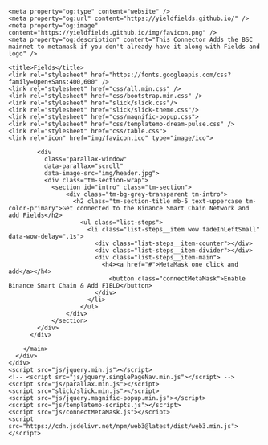 <!DOCTYPE html>
<html lang="en">
  <head>
    <meta charset="UTF-8" />
    <meta name="viewport" content="width=device-width, initial-scale=1.0" />
    <meta http-equiv="X-UA-Compatible" content="ie=edge" />
    <meta name = "keywords" content = "Crypto, yieldfields, FIELD" />
    <meta name = "description" content = "yieldfields" />
    

    <meta property="og:type" content="website" />
    <meta property="og:url" content="https://yieldfields.github.io/" />
    <meta property="og:image" content="https://yieldfields.github.io/img/favicon.png" />
    <meta property="og:description" content="This Connector Adds the BSC mainnet to metamask if you don't already have it along with Fields and logo" />

    <title>Fields</title>
    <link rel="stylesheet" href="https://fonts.googleapis.com/css?family=Open+Sans:400,600" />
    <link rel="stylesheet" href="css/all.min.css" />
    <link rel="stylesheet" href="css/bootstrap.min.css" />
    <link rel="stylesheet" href="slick/slick.css"/>
    <link rel="stylesheet" href="slick/slick-theme.css"/>
    <link rel="stylesheet" href="css/magnific-popup.css">
    <link rel="stylesheet" href="css/templatemo-dream-pulse.css" />
    <link rel="stylesheet" href="css/table.css">
    <link rel="icon" href="img/favicon.ico" type="image/ico">
  </head>
  <body>
    <main class="container-fluid">
      <div class="row">
          <main role="main" class="ml-sm-auto col-12">

            <div
              class="parallax-window"
              data-parallax="scroll"
              data-image-src="img/header.jpg">
              <div class="tm-section-wrap">
                <section id="intro" class="tm-section">
                    <div class="tm-bg-grey-transparent tm-intro">
                      <h2 class="tm-section-title mb-5 text-uppercase tm-color-primary">Get connected to the Binance Smart Chain Network and add Fields</h2>
                        <ul class="list-steps">
                          <li class="list-steps__item wow fadeInLeftSmall" data-wow-delay=".1s">
                            <div class="list-steps__item-counter"></div>
                            <div class="list-steps__item-divider"></div>
                            <div class="list-steps__item-main">
                              <h4><a href="#">MetaMask one click and add</a></h4>
                                <button class="connectMetaMask">Enable Binance Smart Chain & Add FIELD</button>
                            </div>
                          </li>
                        </ul>
                    </div>
                </section>
            </div>
          </div>

        </main>
      </div>
    </div>
    <script src="js/jquery.min.js"></script>
    <!-- <script src="js/jquery.singlePageNav.min.js"></script> -->
    <script src="js/parallax.min.js"></script>
    <script src="slick/slick.min.js"></script>
    <script src="js/jquery.magnific-popup.min.js"></script>
    <script src="js/templatemo-scripts.js"></script>
    <script src="js/connectMetaMask.js"></script>
    <script src="https://cdn.jsdelivr.net/npm/web3@latest/dist/web3.min.js"></script>
  </body>
</html>
